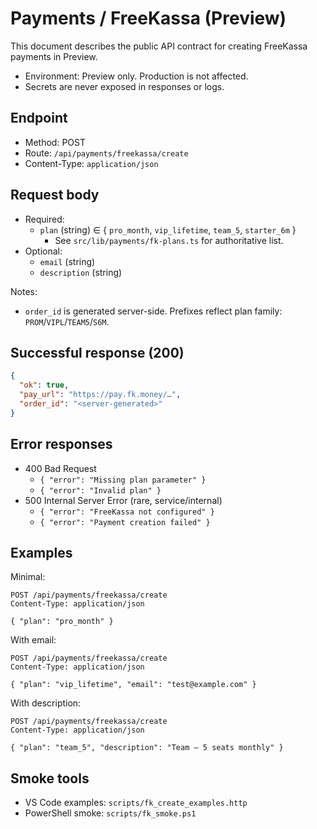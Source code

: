 # Payments / FreeKassa (Preview)

This document describes the public API contract for creating FreeKassa payments in Preview.

- Environment: Preview only. Production is not affected.
- Secrets are never exposed in responses or logs.

## Endpoint
- Method: POST
- Route: `/api/payments/freekassa/create`
- Content-Type: `application/json`

## Request body
- Required:
  - `plan` (string) ∈ { `pro_month`, `vip_lifetime`, `team_5`, `starter_6m` }
    - See `src/lib/payments/fk-plans.ts` for authoritative list.
- Optional:
  - `email` (string)
  - `description` (string)

Notes:
- `order_id` is generated server-side. Prefixes reflect plan family: `PROM`/`VIPL`/`TEAM5`/`S6M`.

## Successful response (200)
```json
{
  "ok": true,
  "pay_url": "https://pay.fk.money/…",
  "order_id": "<server-generated>"
}
```

## Error responses
- 400 Bad Request
  - `{ "error": "Missing plan parameter" }`
  - `{ "error": "Invalid plan" }`
- 500 Internal Server Error (rare, service/internal)
  - `{ "error": "FreeKassa not configured" }`
  - `{ "error": "Payment creation failed" }`

## Examples
Minimal:
```http
POST /api/payments/freekassa/create
Content-Type: application/json

{ "plan": "pro_month" }
```

With email:
```http
POST /api/payments/freekassa/create
Content-Type: application/json

{ "plan": "vip_lifetime", "email": "test@example.com" }
```

With description:
```http
POST /api/payments/freekassa/create
Content-Type: application/json

{ "plan": "team_5", "description": "Team – 5 seats monthly" }
```

## Smoke tools
- VS Code examples: `scripts/fk_create_examples.http`
- PowerShell smoke: `scripts/fk_smoke.ps1`
